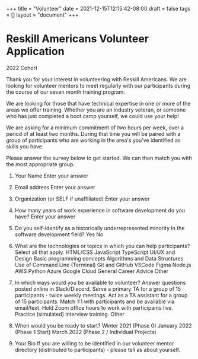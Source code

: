 +++
title = "Volunteer"
date = 2021-12-15T12:15:42-08:00
draft = false
tags = []
layout = "document"
+++

# Reskill Americans Volunteer Application
2022 Cohort

Thank you for your interest in volunteering with Reskill Americans.  We are
looking for volunteer mentors to meet regularly with our participants during the
course of our seven month training program.

We are looking for those that have technical expertise in one or more of the
areas we offer training.  Whether you are an industry veteran, or someone who
has just completed a boot camp yourself, we could use your help!

We are asking for a minimum commitment of two hours per week, over a period of at
least two months.  During that time you will be paired with a group of
participants who are working in the area's you've identified as skills you have.

Please answer the survey below to get started.  We can then match you with the
most appropriate group.

1. Your Name
Enter your answer

2. Email address
Enter your answer

3. Organization
(or SELF if unaffiliated)
Enter your answer

4. How many years of work experience in software development do you have?
Enter your answer

5. Do you self-identify as a historically underrepresented minority in the software development field?
Yes
No

6. What are the technologies or topics in which you can help participants?
Select all that apply.
HTML/CSS
JavaScript
TypeScript
UI/UX and Design
Basic programming concepts
Algorithms and Data Structures
Use of Command Line (Terminal)
Git and GitHub
VSCode
Figma
Node.js
AWS
Python
Azure
Google Cloud
General Career Advice
Other

7. In which ways would you be available to volunteer?
Answer questions posted online in Slack/Discord.
Serve a primary TA for a group of 15 participants - twice weekly meetings.
Act as a TA assistant for a group of 15 participants.
Match 1:1 with participants and be available via email/text.
Hold Zoom office hours to work with participants live.
Practice (simulated) interview training.
Other

8. When would you be ready to start?
Winter 2021 (Phase 0)
January 2022 (Phase 1 Start)
March 2022 (Phase 2 / Individual Projects)

9. Your Bio
If you are willing to be identified in our volunteer mentor directory (distributed to participants) - please tell as about yourself.
